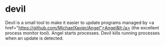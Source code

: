 devil
=====

Devil is a small tool to make it easier to update programs managed by &lt;a href="https://github.com/MichaelXavier/Angel">Angel&lt;/a> (the excellent process monitor tool).  Angel starts processes.  Devil kills running processes when an update is detected.
